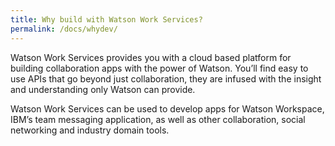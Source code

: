 ```yaml
---
title: Why build with Watson Work Services?
permalink: /docs/whydev/
---
```


Watson Work Services provides you with a cloud based platform for building collaboration apps with the power of Watson. You’ll find easy to use APIs that go beyond just collaboration, they are infused with the insight and understanding only Watson can provide.

Watson Work Services can be used to develop apps for Watson Workspace, IBM’s team messaging application, as well as other collaboration, social networking and industry domain tools.
